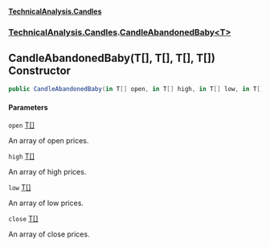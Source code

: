 #### [TechnicalAnalysis.Candles](TechnicalAnalysis.Candles.md 'TechnicalAnalysis.Candles')
### [TechnicalAnalysis.Candles](TechnicalAnalysis.Candles.md#TechnicalAnalysis.Candles 'TechnicalAnalysis.Candles').[CandleAbandonedBaby&lt;T&gt;](CandleAbandonedBaby_T_.md 'TechnicalAnalysis.Candles.CandleAbandonedBaby<T>')

## CandleAbandonedBaby(T[], T[], T[], T[]) Constructor

```csharp
public CandleAbandonedBaby(in T[] open, in T[] high, in T[] low, in T[] close);
```
#### Parameters

<a name='TechnicalAnalysis.Candles.CandleAbandonedBaby_T_.CandleAbandonedBaby(T[],T[],T[],T[]).open'></a>

`open` [T](CandleAbandonedBaby_T_.md#TechnicalAnalysis.Candles.CandleAbandonedBaby_T_.T 'TechnicalAnalysis.Candles.CandleAbandonedBaby<T>.T')[[]](https://docs.microsoft.com/en-us/dotnet/api/System.Array 'System.Array')

An array of open prices.

<a name='TechnicalAnalysis.Candles.CandleAbandonedBaby_T_.CandleAbandonedBaby(T[],T[],T[],T[]).high'></a>

`high` [T](CandleAbandonedBaby_T_.md#TechnicalAnalysis.Candles.CandleAbandonedBaby_T_.T 'TechnicalAnalysis.Candles.CandleAbandonedBaby<T>.T')[[]](https://docs.microsoft.com/en-us/dotnet/api/System.Array 'System.Array')

An array of high prices.

<a name='TechnicalAnalysis.Candles.CandleAbandonedBaby_T_.CandleAbandonedBaby(T[],T[],T[],T[]).low'></a>

`low` [T](CandleAbandonedBaby_T_.md#TechnicalAnalysis.Candles.CandleAbandonedBaby_T_.T 'TechnicalAnalysis.Candles.CandleAbandonedBaby<T>.T')[[]](https://docs.microsoft.com/en-us/dotnet/api/System.Array 'System.Array')

An array of low prices.

<a name='TechnicalAnalysis.Candles.CandleAbandonedBaby_T_.CandleAbandonedBaby(T[],T[],T[],T[]).close'></a>

`close` [T](CandleAbandonedBaby_T_.md#TechnicalAnalysis.Candles.CandleAbandonedBaby_T_.T 'TechnicalAnalysis.Candles.CandleAbandonedBaby<T>.T')[[]](https://docs.microsoft.com/en-us/dotnet/api/System.Array 'System.Array')

An array of close prices.